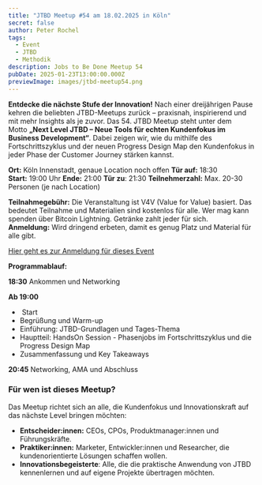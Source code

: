 ```yaml
---
title: "JTBD Meetup #54 am 18.02.2025 in Köln"
secret: false
author: Peter Rochel
tags:
  - Event
  - JTBD
  - Methodik
description: Jobs to Be Done Meetup 54
pubDate: 2025-01-23T13:00:00.000Z
previewImage: images/jtbd-meetup54.png
---
```

**Entdecke die nächste Stufe der Innovation!**
Nach einer dreijährigen Pause kehren die beliebten JTBD-Meetups zurück – praxisnah, inspirierend und mit mehr Insights als je zuvor. Das 54. JTBD Meetup steht unter dem Motto **„Next Level JTBD – Neue Tools für echten Kundenfokus im Business Development“**. Dabei zeigen wir, wie du mithilfe des Fortschrittszyklus und der neuen Progress Design Map den Kundenfokus in jeder Phase der Customer Journey stärken kannst.

**Ort:** Köln Innenstadt, genaue Location noch offen
**Tür auf:** 18:30
**Start:** 19:00 Uhr
**Ende:** 21:00
**Tür zu**: 21:30
**Teilnehmerzahl:** Max. 20-30 Personen (je nach Location)

**Teilnahmegebühr:** Die Veranstaltung ist V4V (Value for Value) basiert. Das bedeutet Teilnahme und Materialien sind kostenlos für alle. Wer mag kann spenden über Bitcoin Lightning. Getränke zahlt jeder für sich.
**Anmeldung:** Wird dringend erbeten, damit es genug Platz und Material für alle gibt.

[Hier geht es zur Anmeldung für dieses Event](https://www.meetup.com/jobstobedone/events/305772110/?utm_medium=referral&utm_campaign=share-btn_savedevents_share_modal&utm_source=link)

**Programmablauf:**

**18:30** Ankommen und Networking

**Ab 19:00**

*  Start
* Begrüßung und Warm-up
* Einführung: JTBD-Grundlagen und Tages-Thema
* Hauptteil: HandsOn Session - Phasenjobs im Fortschrittszyklus und die Progress Design Map
* Zusammenfassung und Key Takeaways

**20:45** Networking, AMA und Abschluss

### Für wen ist dieses Meetup?

Das Meetup richtet sich an alle, die Kundenfokus und Innovationskraft auf das nächste Level bringen möchten:

* **Entscheider:innen:** CEOs, CPOs, Produktmanager:innen und Führungskräfte.
* **Praktiker:innen:** Marketer, Entwickler:innen und Researcher, die kundenorientierte Lösungen schaffen wollen.
* **Innovationsbegeisterte**: Alle, die die praktische Anwendung von JTBD kennenlernen und auf eigene Projekte übertragen möchten.
